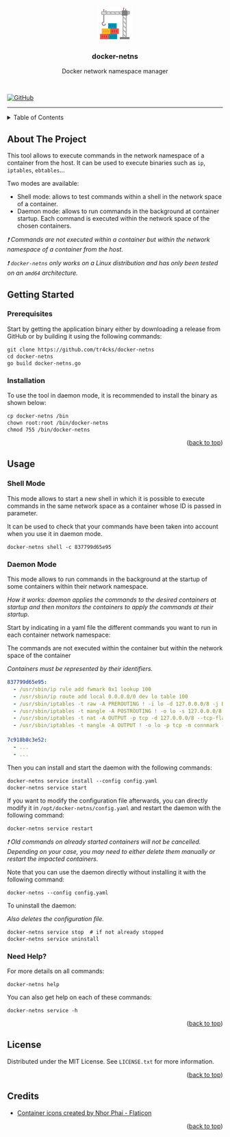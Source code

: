 <!-- Improved compatibility of back to top link: See: https://github.com/othneildrew/Best-README-Template/pull/73 -->
<a name="readme-top"></a>



<!-- PROJECT LOGO -->
<br />
<div align="center">
  <a href="https://github.com/tr4cks/docker-netns">
    <img src="assets/logo.png" alt="Logo" width="80" height="80">
  </a>

  <h3 align="center">docker-netns</h3>

  <p align="center">
    Docker network namespace manager
  </p>
</div>

<br />

[![GitHub](https://img.shields.io/github/license/tr4cks/docker-netns)](https://github.com/tr4cks/docker-netns/blob/main/LICENSE)

---



<!-- TABLE OF CONTENTS -->
<details>
  <summary>Table of Contents</summary>
  <ol>
    <li><a href="#about-the-project">About The Project</a></li>
    <li>
      <a href="#getting-started">Getting Started</a>
      <ul>
        <li><a href="#prerequisites">Prerequisites</a></li>
        <li><a href="#installation">Installation</a></li>
      </ul>
    </li>
    <li>
      <a href="#usage">Usage</a>
      <ul>
        <li><a href="#shell-mode">Shell Mode</a></li>
        <li><a href="#daemon-mode">Daemon Mode</a></li>
        <li><a href="#need-help">Need Help?</a></li>
      </ul>
    </li>
    <li><a href="#license">License</a></li>
    <li><a href="#credits">Credits</a></li>
  </ol>
</details>



<!-- ABOUT THE PROJECT -->
## About The Project

This tool allows to execute commands in the network namespace of a container from the host. It can be used to execute binaries such as `ip`, `iptables`, `ebtables`...

Two modes are available:
- Shell mode: allows to test commands within a shell in the network space of a container.
- Daemon mode: allows to run commands in the background at container startup. Each command is executed within the network space of the chosen containers.

*❗️ Commands are not executed within a container but within the network namespace of a container from the host.*

*❗️ `docker-netns` only works on a Linux distribution and has only been tested on an `amd64` architecture.*



<!-- GETTING STARTED -->
## Getting Started

### Prerequisites

Start by getting the application binary either by downloading a release from GitHub or by building it using the following commands:

```shell
git clone https://github.com/tr4cks/docker-netns
cd docker-netns
go build docker-netns.go
```

### Installation

To use the tool in daemon mode, it is recommended to install the binary as shown below:

```shell
cp docker-netns /bin
chown root:root /bin/docker-netns
chmod 755 /bin/docker-netns
```

<p align="right">(<a href="#readme-top">back to top</a>)</p>



<!-- USAGE EXAMPLES -->
## Usage

### Shell Mode

This mode allows to start a new shell in which it is possible to execute commands in the same network space as a container whose ID is passed in parameter.

It can be used to check that your commands have been taken into account when you use it in daemon mode.

```shell
docker-netns shell -c 837799d65e95
```

### Daemon Mode

This mode allows to run commands in the background at the startup of some containers within their network namespace.

*How it works: daemon applies the commands to the desired containers at startup and then monitors the containers to apply the commands at their startup.*

Start by indicating in a yaml file the different commands you want to run in each container network namespace:

The commands are not executed within the container but within the network space of the container

*Containers must be represented by their identifiers.*

```yaml
837799d65e95:
  - /usr/sbin/ip rule add fwmark 0x1 lookup 100
  - /usr/sbin/ip route add local 0.0.0.0/0 dev lo table 100 
  - /usr/sbin/iptables -t raw -A PREROUTING ! -i lo -d 127.0.0.0/8 -j DROP
  - /usr/sbin/iptables -t mangle -A POSTROUTING ! -o lo -s 127.0.0.0/8 -j DROP
  - /usr/sbin/iptables -t nat -A OUTPUT -p tcp -d 127.0.0.0/8 --tcp-flags FIN,SYN,RST,ACK SYN -j CONNMARK --set-xmark 0x01/0x0f
  - /usr/sbin/iptables -t mangle -A OUTPUT ! -o lo -p tcp -m connmark --mark 0x01/0x0f -j CONNMARK --restore-mark --mask 0x0f 

7c918b8c3e52:
  - ...
  - ...
```

Then you can install and start the daemon with the following commands:

 ```shell
 docker-netns service install --config config.yaml
 docker-netns service start
 ```

If you want to modify the configuration file afterwards, you can directly modify it in `/opt/docker-netns/config.yaml` and restart the daemon with the following command:

```shell
docker-netns service restart
```

*❗️ Old commands on already started containers will not be cancelled. Depending on your case, you may need to either delete them manually or restart the impacted containers.*

Note that you can use the daemon directly without installing it with the following command:

```shell
docker-netns --config config.yaml
```

To uninstall the daemon:

*Also deletes the configuration file.*

```shell
docker-netns service stop  # if not already stopped
docker-netns service uninstall
```

### Need Help?

For more details on all commands:

```shell
docker-netns help
```

You can also get help on each of these commands:

```shell
docker-netns service -h
```

<p align="right">(<a href="#readme-top">back to top</a>)</p>



<!-- LICENSE -->
## License

Distributed under the MIT License. See `LICENSE.txt` for more information.

<p align="right">(<a href="#readme-top">back to top</a>)</p>



<!-- CREDITS -->
## Credits

* [Container icons created by Nhor Phai - Flaticon](https://www.flaticon.com/free-icons/container)

<p align="right">(<a href="#readme-top">back to top</a>)</p>
